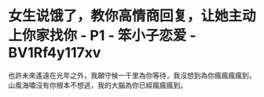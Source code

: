 # 女生说饿了，教你高情商回复，让她主动上你家找你 - P1 - 笨小子恋爱 - BV1Rf4y117xv

也許未來遙遠在光年之外，我願守候一千里為你等待，我沒想到為你瘋瘋瘋瘋到，山風海嘯沒有你根本不想逃，我的大腦為你已經瘋瘋瘋到。

